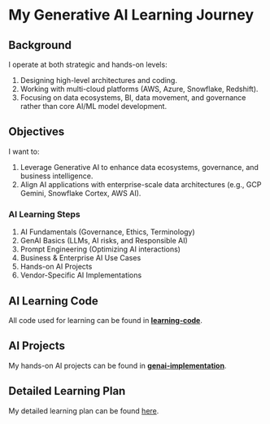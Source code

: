 # My Generative AI Learning Journey

## Background
I operate at both strategic and hands-on levels:
1. Designing high-level architectures and coding.
2. Working with multi-cloud platforms (AWS, Azure, Snowflake, Redshift).
3. Focusing on data ecosystems, BI, data movement, and governance rather than core AI/ML model development.

## Objectives
I want to:
1. Leverage Generative AI to enhance data ecosystems, governance, and business intelligence.
2. Align AI applications with enterprise-scale data architectures (e.g., GCP Gemini, Snowflake Cortex, AWS AI).

### AI Learning Steps
1. AI Fundamentals (Governance, Ethics, Terminology)
2. GenAI Basics (LLMs, AI risks, and Responsible AI)
3. Prompt Engineering (Optimizing AI interactions)
4. Business & Enterprise AI Use Cases
5. Hands-on AI Projects
6. Vendor-Specific AI Implementations

## AI Learning Code
All code used for learning can be found in **[learning-code](https://github.com/surajkandukuri/genai-learning/tree/main/learning-code)**.

## AI Projects
My hands-on AI projects can be found in **[genai-implementation](https://github.com/surajkandukuri/genai-implementation/)**.

## Detailed Learning Plan
My detailed learning plan can be found [here](plan-detail.html).
